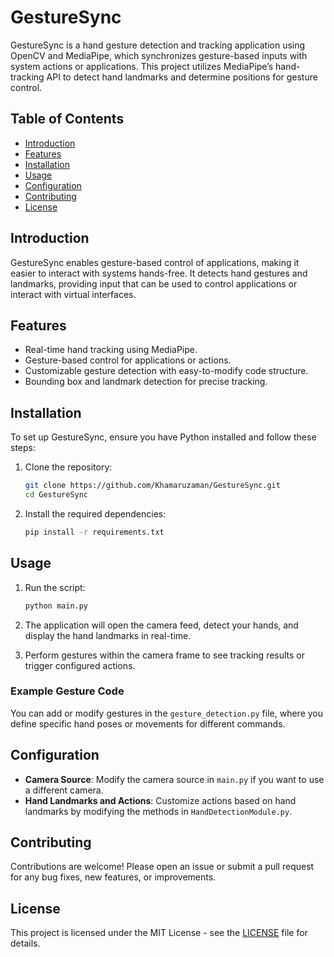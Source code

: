 # GestureSync

GestureSync is a hand gesture detection and tracking application using OpenCV and MediaPipe, which synchronizes gesture-based inputs with system actions or applications. This project utilizes MediaPipe’s hand-tracking API to detect hand landmarks and determine positions for gesture control.

## Table of Contents

- [Introduction](#introduction)
- [Features](#features)
- [Installation](#installation)
- [Usage](#usage)
- [Configuration](#configuration)
- [Contributing](#contributing)
- [License](#license)

## Introduction

GestureSync enables gesture-based control of applications, making it easier to interact with systems hands-free. It detects hand gestures and landmarks, providing input that can be used to control applications or interact with virtual interfaces.

## Features

- Real-time hand tracking using MediaPipe.
- Gesture-based control for applications or actions.
- Customizable gesture detection with easy-to-modify code structure.
- Bounding box and landmark detection for precise tracking.

## Installation

To set up GestureSync, ensure you have Python installed and follow these steps:

1. Clone the repository:
   ```bash
   git clone https://github.com/Khamaruzaman/GestureSync.git
   cd GestureSync
   ```

2. Install the required dependencies:
   ```bash
   pip install -r requirements.txt
   ```

## Usage

1. Run the script:
   ```bash
   python main.py
   ```

2. The application will open the camera feed, detect your hands, and display the hand landmarks in real-time.

3. Perform gestures within the camera frame to see tracking results or trigger configured actions.

### Example Gesture Code

You can add or modify gestures in the `gesture_detection.py` file, where you define specific hand poses or movements for different commands.

## Configuration

- **Camera Source**: Modify the camera source in `main.py` if you want to use a different camera.
- **Hand Landmarks and Actions**: Customize actions based on hand landmarks by modifying the methods in `HandDetectionModule.py`.

## Contributing

Contributions are welcome! Please open an issue or submit a pull request for any bug fixes, new features, or improvements.

## License

This project is licensed under the MIT License - see the [LICENSE](LICENSE) file for details.
